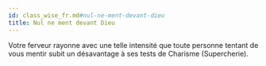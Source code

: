 ```yaml
---
id: class_wise_fr.md#nul-ne-ment-devant-dieu
title: Nul ne ment devant Dieu
---
```


Votre ferveur rayonne avec une telle intensité que toute personne tentant de vous mentir subit un désavantage à ses tests de Charisme (Supercherie).

